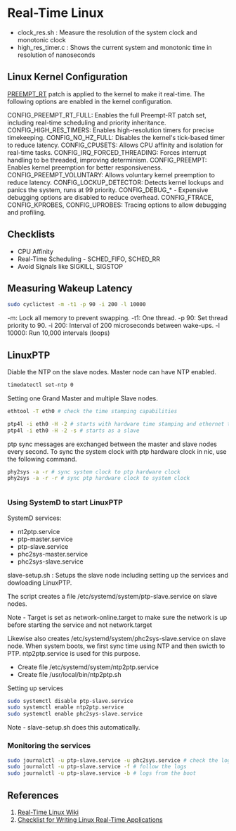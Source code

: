 # Real-Time Linux

- clock_res.sh : Measure the resolution of the system clock and monotonic clock
- high_res_timer.c : Shows the current system and monotonic time in resolution of nanoseconds

## Linux Kernel Configuration

[PREEMPT_RT](https://wiki.linuxfoundation.org/realtime/start) patch is applied to the kernel to make it real-time. The following options are enabled in the kernel configuration.

CONFIG_PREEMPT_RT_FULL: Enables the full Preempt-RT patch set, including real-time scheduling and priority inheritance.
CONFIG_HIGH_RES_TIMERS: Enables high-resolution timers for precise timekeeping.
CONFIG_NO_HZ_FULL: Disables the kernel's tick-based timer to reduce latency.
CONFIG_CPUSETS: Allows CPU affinity and isolation for real-time tasks.
CONFIG_IRQ_FORCED_THREADING: Forces interrupt handling to be threaded, improving determinism.
CONFIG_PREEMPT: Enables kernel preemption for better responsiveness.
CONFIG_PREEMPT_VOLUNTARY: Allows voluntary kernel preemption to reduce latency.
CONFIG_LOCKUP_DETECTOR: Detects kernel lockups and panics the system, runs at 99 priority.
CONFIG_DEBUG_* - Expensive debugging options are disabled to reduce overhead.
CONFIG_FTRACE, CONFIG_KPROBES, CONFIG_UPROBES: Tracing options to allow debugging and profiling.

## Checklists

- CPU Affinity
- Real-Time Scheduling - SCHED_FIFO, SCHED_RR
- Avoid Signals like SIGKILL, SIGSTOP

## Measuring Wakeup Latency

```bash
sudo cyclictest -m -t1 -p 90 -i 200 -l 10000
```

-m: Lock all memory to prevent swapping.
-t1: One thread.
-p 90: Set thread priority to 90.
-i 200: Interval of 200 microseconds between wake-ups.
-l 10000: Run 10,000 intervals (loops)

## LinuxPTP

Diable the NTP on the slave nodes. Master node can have NTP enabled.

```bash
timedatectl set-ntp 0
```

Setting one Grand Master and multiple Slave nodes.

```bash
ethtool -T eth0 # check the time stamping capabilities

ptp4l -i eth0 -H -2 # starts with hardware time stamping and ethernet trasnport, on interface eth0
ptp4l -i eth0 -H -2 -s # starts as a slave
```

ptp sync messages are exchanged between the master and slave nodes every second.
To sync the system clock with ptp hardware clock in nic, use the following command.

```bash
phy2sys -a -r # sync system clock to ptp hardware clock
phy2sys -a -r -r # sync ptp hardware clock to system clock
```
```
```

### Using SystemD to start LinuxPTP


SystemD services:
- nt2ptp.service
- ptp-master.service
- ptp-slave.service
- phc2sys-master.service
- phc2sys-slave.service

slave-setup.sh : Setups the slave node including setting up the services and dowloading LinuxPTP.

The script creates a file /etc/systemd/system/ptp-slave.service  on slave nodes.

Note - Target is set as network-online.target to make sure the network is up before starting the service and not network.target

Likewise also creates /etc/systemd/system/phc2sys-slave.service on slave node.
When system boots, we first sync time using NTP and then swicth to PTP. ntp2ptp.service is used for this purpose.
- Create file /etc/systemd/system/ntp2ptp.service
- Create file /usr/local/bin/ntp2ptp.sh 
 
Setting up services 

```BASH
sudo systemctl disable ptp-slave.service
sudo systemctl enable ntp2ptp.service
sudo systemctl enable phc2sys-slave.service
```
Note - slave-setup.sh does this automatically.

### Monitoring the services

```BASH
sudo journalctl -u ptp-slave.service -u phc2sys.service # check the logs
sudo journalctl -u ptp-slave.service -f # follow the logs
sudo journalctl -u ptp-slave.service -b # logs from the boot
```

## References

1. [Real-Time Linux Wiki](https://wiki.linuxfoundation.org/realtime/start)
2. [Checklist for Writing Linux Real-Time Applications](https://www.youtube.com/watch?v=NrjXEaTSyrw)

